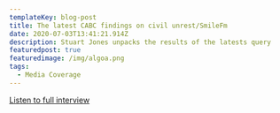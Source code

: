 ```yaml
---
templateKey: blog-post
title: The latest CABC findings on civil unrest/SmileFm
date: 2020-07-03T13:41:21.914Z
description: Stuart Jones unpacks the results of the latests query
featuredpost: true
featuredimage: /img/algoa.png
tags:
  - Media Coverage
---
```

[Listen to full interview ](https://echocast.fabrik.fm/LWGnZ42V5Xn9qn)